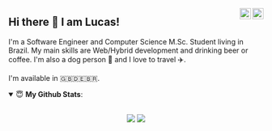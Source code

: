 <a href="https://www.linkedin.com/in/lucas-silva-84362010b/" target="_blank" rel="nofollow"><img align="right" alt="Lucas's Linkdein" width="22px" src="https://cdn.jsdelivr.net/npm/simple-icons@v3/icons/linkedin.svg" /></a><a href="https://www.instagram.com/lucas.json" target="_blank" rel="nofollow"><img align="right" alt="Lucas's Instagram" width="22px" src="https://cdn.jsdelivr.net/npm/simple-icons@v3/icons/instagram.svg" /></a>

## Hi there 👋 I am Lucas! 

I'm a Software Engineer and Computer Science M.Sc. Student living in Brazil. My main skills are Web/Hybrid development and drinking beer or coffee. I'm also a dog person 🐶 and I love to travel ✈️.

I'm available in 🇬🇧🇩🇪🇧🇷.

<details open>
 <summary> 😇 <b>My Github Stats</b>: </summary>

<br>

<p align = "center">
  <img src = "https://github-readme-stats.vercel.app/api?username=lucashsilva&show_icons=true&theme=default&line_height=40">
  <img src = "https://github-readme-stats.vercel.app/api/top-langs/?username=lucashsilva&theme=default">
</p>
</details>
